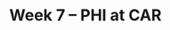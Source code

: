 ---
layout: game
title: Week 7 – PHI at CAR
season: 2015
game_id: 2015_07_PHI_CAR
away_team: PHI
home_team: CAR
---